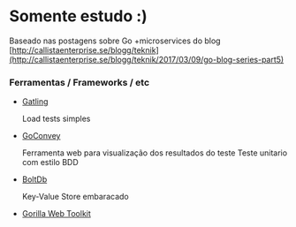 # Somente estudo :)

Baseado nas postagens sobre Go +microservices do blog [http://callistaenterprise.se/blogg/teknik](http://callistaenterprise.se/blogg/teknik/2017/03/09/go-blog-series-part5)

### Ferramentas / Frameworks / etc

- [Gatling](https://gatling.io/)

    Load tests simples

- [GoConvey](https://github.com/smartystreets/goconvey)

    Ferramenta web para visualização dos resultados do teste
    Teste unitario com estilo BDD

- [BoltDb](https://github.com/boltdb/bolt)

    Key-Value Store embaracado

- [Gorilla Web Toolkit](http://www.gorillatoolkit.org/)